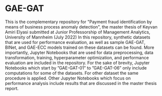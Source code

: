 # GAE-GAT
This is the complementary repository for "Payment fraud identification by means of business process anomaly detection", the master thesis of Keyvan Amiri Elyasi submitted at Junior Professorship of Management Analytics, University of Mannheim (July 2022)
In this repository, synthetic datasets that are used for performance evaluation, as well as sample GAE-GAT, BINet, and GAE-ECC models trained on these datasets can be found. More importantly, Jupyter Notebooks that are used for data preprocessing, data transformation, training, hyperparameter optimization, and performance evaluation are included in the repository. For the sake of brevity, Jupyter Notebooks which start by ”GAE-GAT-01” to ”GAE-GAT-06” only include computations for some of the datasets. For other dataset the same procedure is applied. Other Jupyter Notebooks which focus on performance analysis include results that are discussed in the master thesis report.
